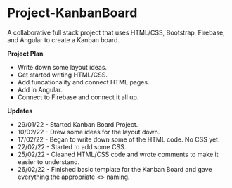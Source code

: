 # Project-KanbanBoard
A collaborative full stack project that uses HTML/CSS, Bootstrap, Firebase, and Angular to create a Kanban board.

**Project Plan**
* Write down some layout ideas.
* Get started writing HTML/CSS.
* Add funcationality and connect HTML pages.
* Add in Angular.
* Connect to Firebase and connect it all up.

**Updates**

* 29/01/22 - Started Kanban Board Project.
* 10/02/22 - Drew some ideas for the layout down.
* 17/02/22 - Began to write down some of the HTML code. No CSS yet.
* 22/02/22 - Started to add some CSS.
* 25/02/22 - Cleaned HTML/CSS code and wrote comments to make it easier to understand.
* 26/02/22 - Finished basic template for the Kanban Board and gave everything the appropriate <> naming.

